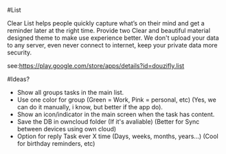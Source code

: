 #List

Clear List helps people quickly capture what’s on their mind and get a reminder later at the right time.
Provide two Clear and beautiful material designed theme to make use experience better. 
We don't upload your data to any server, even never connect to internet, keep your private data more security.

see:https://play.google.com/store/apps/details?id=douzifly.list

#Ideas?

- Show all groups tasks in the main list.
- Use one color for group (Green = Work, Pink = personal, etc) (Yes, we can do it manually, i know, but better if the app do).
- Show an icon/indicator in the main screen when the task has content.
- Save the DB in owncloud folder (If it's avaliable) (Better for Sync between devices using own cloud)
- Option for reply Task ever X time (Days, weeks, months, years...) (Cool for birthday reminders, etc)
